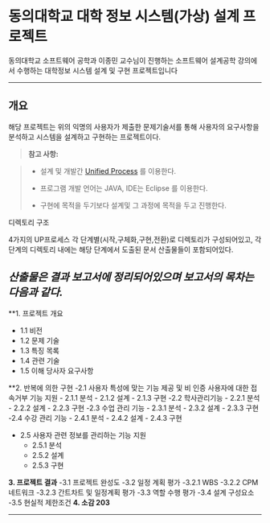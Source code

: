 

동의대학교 대학 정보 시스템(가상)  설계 프로젝트
===================


동의대학교 소프트웨어 공학과 이종민 교수님이 진행하는 소프트웨어 설계공학 강의에서 수행하는
대학정보 시스템 설계 및 구현 프로젝트입니다

----------


개요
-------------

해당 프로젝트는 위의 익명의 사용자가 제출한 문제기술서를 통해 사용자의 요구사항을 분석하고 시스템을 설계하고 구현하는 프로젝트이다. 

> **참고 사항:**

> - 설계 및 개발간 [Unified Process](https://en.wikipedia.org/wiki/Unified_Process) 를 이용한다.
> 
> - 프로그램 개발 언어는 JAVA, IDE는 Eclipse 를 이용한다.
> - 구현에 목적을 두기보다 설계및 그 과정에 목적을 두고 진행한다.


<i class="icon-folder-open"></i> 디렉토리 구조

4가지의 UP프로세스 각 단계별(시작,구체화,구현,전환)로 디렉토리가 구성되어있고,
각 단계의 디렉토리 내에는 해당 단계에서 도출된 문서 산출물들이 포함되어있다.



_산출물은 결과 보고서에 정리되어있으며 보고서의 목차는 다음과 같다._
----------
**1. 프로젝트 개요
   - 1.1 비전
   - 1.2 문제 기술
   - 1.3 특징 목록
   - 1.4 관련 기술
   - 1.5 이해 당사자 요구사항

**2. 반복에 의한 구현
   -2.1 사용자 특성에 맞는 기능 제공 및 비 인증 사용자에 대한 접속거부 기능 지원
    - 2.1.1 분석
    - 2.1.2 설계
    - 2.1.3 구현
   -2.2 학사관리기능
    - 2.2.1 분석
    - 2.2.2 설계
    - 2.2.3 구현
   -2.3 수업 관리 기능
    - 2.3.1 분석
    - 2.3.2 설계
    - 2.3.3 구현
   -2.4 수강 관리 기능
    - 2.4.1 분석
    - 2.4.2 설계
    - 2.4.3 구현
  - 2.5 사용자 관련 정보를 관리하는 기능 지원
    - 2.5.1 분석
    - 2.5.2 설계
    - 2.5.3 구현

**3. 프로젝트 결과**
   -3.1 프로젝트 완성도
   -3.2 일정 계획 평가
     -3.2.1 WBS
     -3.2.2 CPM 네트워크
     -3.2.3 간트차트 및 일정계획 평가
   -3.3 역할 수행 평가
   -3.4 설계 구성요소
   -3.5 현실적 제한조건
**4. 소감	203**


----------

